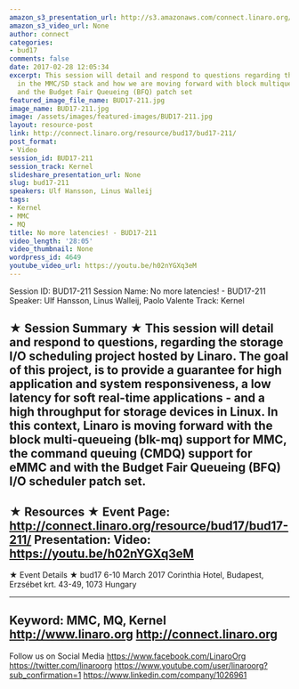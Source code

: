 ```yaml
---
amazon_s3_presentation_url: http://s3.amazonaws.com/connect.linaro.org/bud17/Presentations/BUD17-211%20-%20No%20more%20latencies%21.pdf
amazon_s3_video_url: None
author: connect
categories:
- bud17
comments: false
date: 2017-02-28 12:05:34
excerpt: This session will detail and respond to questions regarding the latest developments
  in the MMC/SD stack and how we are moving forward with block multiqueueing (blk-mq)
  and the Budget Fair Queueing (BFQ) patch set
featured_image_file_name: BUD17-211.jpg
image_name: BUD17-211.jpg
image: /assets/images/featured-images/BUD17-211.jpg
layout: resource-post
link: http://connect.linaro.org/resource/bud17/bud17-211/
post_format:
- Video
session_id: BUD17-211
session_track: Kernel
slideshare_presentation_url: None
slug: bud17-211
speakers: Ulf Hansson, Linus Walleij
tags:
- Kernel
- MMC
- MQ
title: No more latencies! - BUD17-211
video_length: '28:05'
video_thumbnail: None
wordpress_id: 4649
youtube_video_url: https://youtu.be/h02nYGXq3eM
---
```


Session ID: BUD17-211
Session Name: No more latencies! - BUD17-211
Speaker: Ulf Hansson, Linus Walleij, Paolo Valente
Track: Kernel


★ Session Summary ★
This session will detail and respond to questions, regarding the
storage I/O scheduling project hosted by Linaro. The goal of this
project, is to provide a guarantee for high application and system
responsiveness, a low latency for soft real-time applications - and a
high throughput for storage devices in Linux. In this context, Linaro
is moving forward with the block multi-queueing (blk-mq) support for
MMC, the command queuing (CMDQ) support for eMMC and with the Budget
Fair Queueing (BFQ) I/O scheduler patch set.
---------------------------------------------------
★ Resources ★
Event Page: http://connect.linaro.org/resource/bud17/bud17-211/
Presentation:
Video: https://youtu.be/h02nYGXq3eM
---------------------------------------------------

★ Event Details ★
bud17
6-10 March 2017
Corinthia Hotel, Budapest,
Erzsébet krt. 43-49,
1073 Hungary

---------------------------------------------------
Keyword: MMC, MQ, Kernel
http://www.linaro.org
http://connect.linaro.org
---------------------------------------------------
Follow us on Social Media
https://www.facebook.com/LinaroOrg
https://twitter.com/linaroorg
https://www.youtube.com/user/linaroorg?sub_confirmation=1
https://www.linkedin.com/company/1026961
